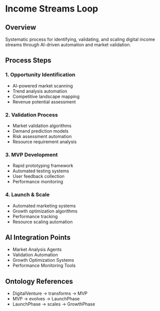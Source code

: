 # Income Streams Loop

## Overview
Systematic process for identifying, validating, and scaling digital income streams through AI-driven automation and market validation.

## Process Steps

### 1. Opportunity Identification
- AI-powered market scanning
- Trend analysis automation
- Competitive landscape mapping
- Revenue potential assessment

### 2. Validation Process
- Market validation algorithms
- Demand prediction models
- Risk assessment automation
- Resource requirement analysis

### 3. MVP Development
- Rapid prototyping framework
- Automated testing systems
- User feedback collection
- Performance monitoring

### 4. Launch & Scale
- Automated marketing systems
- Growth optimization algorithms
- Performance tracking
- Resource scaling automation

## AI Integration Points
- Market Analysis Agents
- Validation Automation
- Growth Optimization Systems
- Performance Monitoring Tools

## Ontology References
- DigitalVenture → transforms → MVP
- MVP → evolves → LaunchPhase
- LaunchPhase → scales → GrowthPhase

